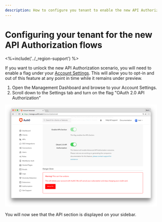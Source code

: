 ```yaml
---
description: How to configure you tenant to enable the new API Authorization Flows
---
```


# Configuring your tenant for the new API Authorization flows
<%=include('../_region-support') %>

If you want to unlock the new API Authorization scenario, you will need to enable a flag under your [Account Settings](${manage_url}/#/account/advanced). This will allow you to opt-in and out of this feature at any point in time while it remains under preview.

1. Open the Management Dashboard and browse to your Account Settings.
1. Scroll down to the Settings tab and turn on the flag "OAuth 2.0 API Authorization"

  ![](/media/articles/api-auth/account-settings.png)

You will now see that the API section is displayed on your sidebar.
